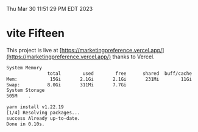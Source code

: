 Thu Mar 30 11:51:29 PM EDT 2023

# vite Fifteen


This project is live at [https://marketingpreference.vercel.app/](https://marketingpreference.vercel.app/) thanks to Vercel.

```bash
System Memory
               total        used        free      shared  buff/cache   available
Mem:            15Gi       2.1Gi       2.1Gi       231Mi        11Gi        12Gi
Swap:          8.0Gi       311Mi       7.7Gi
System Storage
505M	.
```
```bash
yarn install v1.22.19
[1/4] Resolving packages...
success Already up-to-date.
Done in 0.10s.
```
